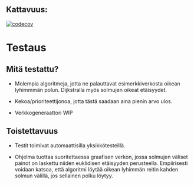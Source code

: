 ## Kattavuus:
[![codecov](https://codecov.io/gh/Sidorow/IDA_star_vs_Dijkstra/branch/main/graph/badge.svg?token=0ROMBGJ0HK)](https://codecov.io/gh/Sidorow/IDA_star_vs_Dijkstra)

# Testaus

## Mitä testattu?

- Molempia algoritmeja, jotta ne palauttavat esimerkkiverkosta oikean lyhimmmän polun. Dijkstralla myös solmujen oikeat etäisyydet.

- Kekoa/prioriteettijonoa, jotta tästä saadaan aina pienin arvo ulos.

- Verkkogeneraattori WIP

## Toistettavuus

- Testit toimivat automaattisilla yksikkötesteillä.

- Ohjelma tuottaa suoritettaessa graafisen verkon, jossa solmujen väliset painot on laskettu niiden euklidisen etäisyyden perusteella. Empiirisesti voidaan katsoa, että algoritmi löytää oikean lyhimmän reitin kahden solmun välillä, jos sellainen polku löytyy.
